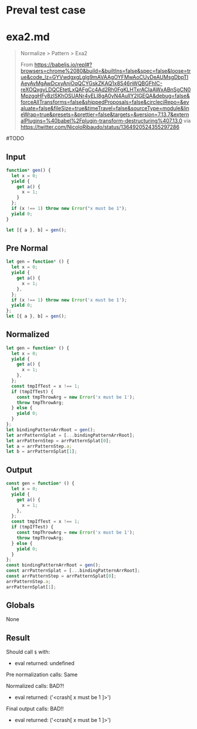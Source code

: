 # Preval test case

# exa2.md

> Normalize > Pattern > Exa2
>
> From https://babeljs.io/repl#?browsers=chrome%2080&build=&builtIns=false&spec=false&loose=true&code_lz=GYVwdgxgLglg9mAVAAgOYFMwAoCUyDeAUMsgDbpTIAeyAvMgAwDcxyAnjOqQCYGskZKAQ1x8S46nWQBGFhIC-reXOQxgyLDQCEtetLxQAFgCc4Ad2Rh0FgKLHTxrACIaAWxABnSgCN0MpzgqHFy8zISKhOSUANr4yELI8gA0yN4AulIY2IGEQA&debug=false&forceAllTransforms=false&shippedProposals=false&circleciRepo=&evaluate=false&fileSize=true&timeTravel=false&sourceType=module&lineWrap=true&presets=&prettier=false&targets=&version=7.13.7&externalPlugins=%40babel%2Fplugin-transform-destructuring%407.13.0 via https://twitter.com/NicoloRibaudo/status/1364920524355297286

#TODO

## Input

`````js filename=intro
function* gen() {
  let x = 0;
  yield {
    get a() {
      x = 1;
    }
  };
  if (x !== 1) throw new Error("x must be 1");
  yield 0;
}

let [{ a }, b] = gen();
`````

## Pre Normal

`````js filename=intro
let gen = function* () {
  let x = 0;
  yield {
    get a() {
      x = 1;
    },
  };
  if (x !== 1) throw new Error('x must be 1');
  yield 0;
};
let [{ a }, b] = gen();
`````

## Normalized

`````js filename=intro
let gen = function* () {
  let x = 0;
  yield {
    get a() {
      x = 1;
    },
  };
  const tmpIfTest = x !== 1;
  if (tmpIfTest) {
    const tmpThrowArg = new Error('x must be 1');
    throw tmpThrowArg;
  } else {
    yield 0;
  }
};
let bindingPatternArrRoot = gen();
let arrPatternSplat = [...bindingPatternArrRoot];
let arrPatternStep = arrPatternSplat[0];
let a = arrPatternStep.a;
let b = arrPatternSplat[1];
`````

## Output

`````js filename=intro
const gen = function* () {
  let x = 0;
  yield {
    get a() {
      x = 1;
    },
  };
  const tmpIfTest = x !== 1;
  if (tmpIfTest) {
    const tmpThrowArg = new Error('x must be 1');
    throw tmpThrowArg;
  } else {
    yield 0;
  }
};
const bindingPatternArrRoot = gen();
const arrPatternSplat = [...bindingPatternArrRoot];
const arrPatternStep = arrPatternSplat[0];
arrPatternStep.a;
arrPatternSplat[1];
`````

## Globals

None

## Result

Should call `$` with:
 - eval returned: undefined

Pre normalization calls: Same

Normalized calls: BAD?!
 - eval returned: ('<crash[ x must be 1 ]>')

Final output calls: BAD!!
 - eval returned: ('<crash[ x must be 1 ]>')
